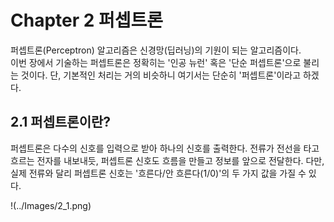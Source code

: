 # Chapter 2 퍼셉트론
퍼셉트론(Perceptron) 알고리즘은 신경망(딥러닝)의 기원이 되는 알고리즘이다.  
이번 장에서 기술하는 퍼셉트론은 정확히는 '인공 뉴런' 혹은 '단순 퍼셉트론'으로 불리는 것이다. 단, 기본적인 처리는 거의 비슷하니 여기서는 단순히 '퍼셉트론'이라고 하겠다.

## 2.1 퍼셉트론이란?
퍼셉트론은 다수의 신호를 입력으로 받아 하나의 신호를 출력한다. 전류가 전선을 타고 흐르는 전자를 내보내듯, 퍼셉트론 신호도 흐름을 만들고 정보를 앞으로 전달한다. 다만, 실제 전류와 달리 퍼셉트론 신호는 '흐른다/안 흐른다(1/0)'의 두 가지 값을 가질 수 있다. 

!(../Images/2_1.png)